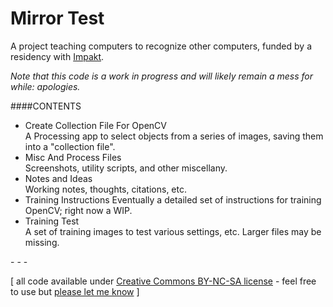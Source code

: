 Mirror Test
==========

A project teaching computers to recognize other computers, funded by a residency with [Impakt](http://www.impakt.nl).

*Note that this code is a work in progress and will likely remain a mess for while: apologies.*

####CONTENTS
* Create Collection File For OpenCV  
A Processing app to select objects from a series of images, saving them into a "collection file".
* Misc And Process Files  
Screenshots, utility scripts, and other miscellany.
* Notes and Ideas  
Working notes, thoughts, citations, etc.
* Training Instructions
Eventually a detailed set of instructions for training OpenCV; right now a WIP.
* Training Test  
A set of training images to test various settings, etc. Larger files may be missing.

\- \- \-

\[ all code available under [Creative Commons BY-NC-SA license](http://creativecommons.org/licenses/by-nc-sa/3.0/) - feel free to use but [please let me know](http://www.jeffreythompson.org) \]

